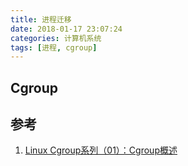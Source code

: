 ```yaml
---
title: 进程迁移
date: 2018-01-17 23:07:24
categories: 计算机系统 
tags: [进程, cgroup]
---
```


<!--more-->

## Cgroup



## 参考

1. [Linux Cgroup系列（01）：Cgroup概述](https://segmentfault.com/a/1190000006917884)

